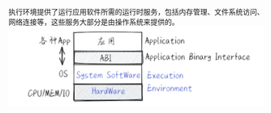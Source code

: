 执行环境提供了运行应用软件所需的运行时服务，包括内存管理、文件系统访问、网络连接等，这些服务大部分是由操作系统来提供的。
![](asserts/Pasted%20image%2020250704151754.png)